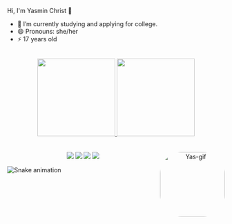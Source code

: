 Hi, I'm Yasmin Christ 👋


- 📓 I’m currently studying and applying for college.
- 😄 Pronouns: she/her
- ⚡ 17 years old

<br>

<div align="center">
  <a href="https://github.com/yaschrist">
  <img height="180em" src="https://github-readme-stats.vercel.app/api?username=yaschrist&show_icons=true&theme=dracula&include_all_commits=true&count_private=true"/>
  <img height="180em" src="https://github-readme-stats.vercel.app/api/top-langs/?username=yaschrist&layout=compact&langs_count=7&theme=dracula"/>
</div>
  
  <br>
  <br>
  
<div> 
  <center>
  <a href="https://www.instagram.com/miinklly/" target="_blank"><img src="https://img.shields.io/badge/-Instagram-%23E4405F?style=for-the-badge&logo=instagram&logoColor=white" target="_blank"></a>
  <a href = "mailto:christkyasmin@gmail.com"><img src="https://img.shields.io/badge/-Gmail-%23333?style=for-the-badge&logo=gmail&logoColor=white" target="_blank"></a>
  <a href="https://www.linkedin.com/in/yasmin-christ-650826209/" target="_blank"><img src="https://img.shields.io/badge/-LinkedIn-%230077B5?style=for-the-badge&logo=linkedin&logoColor=white" target="_blank"></a> 
     <a href="https://open.spotify.com/user/5mzpqa21lbfyczkxq7zea2iua" target="_blank"><img src="https://img.shields.io/badge/-Spotify-success?style=for-the-badge&logo=spotify&logoColor=white" target="_blank"></a>
     <img align="right" alt="Yas-gif" height="150" style="border-radius:50px;" src="https://media.discordapp.net/attachments/778726676783693846/899149064527052800/Webp.net-gifmaker.gif">
  </center>
  </div>
  
![Snake animation](https://github.com/yaschrist/blob/output/github-contribution-grid-snake.svg)
 
